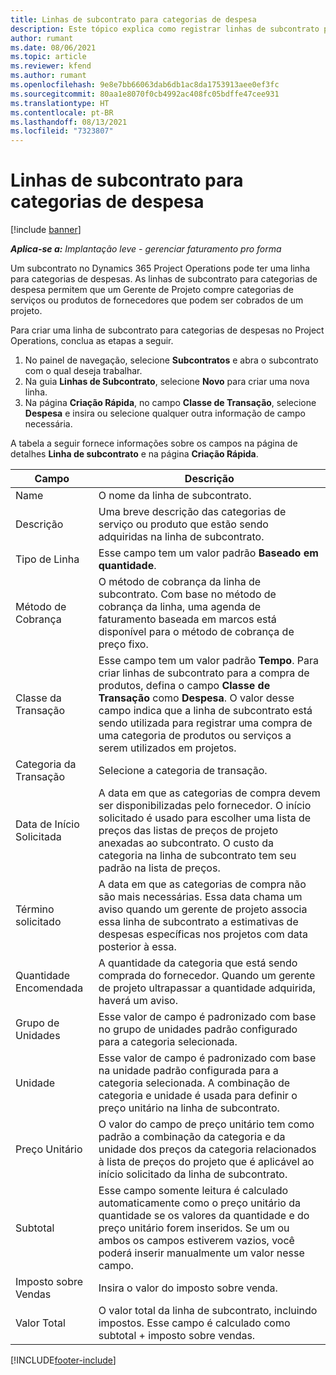 ```yaml
---
title: Linhas de subcontrato para categorias de despesa
description: Este tópico explica como registrar linhas de subcontrato para despesas e usar os campos para registrar a compra de tempo de fornecedores.
author: rumant
ms.date: 08/06/2021
ms.topic: article
ms.reviewer: kfend
ms.author: rumant
ms.openlocfilehash: 9e8e7bb66063dab6db1ac8da1753913aee0ef3fc
ms.sourcegitcommit: 80aa1e8070f0cb4992ac408fc05bdffe47cee931
ms.translationtype: HT
ms.contentlocale: pt-BR
ms.lasthandoff: 08/13/2021
ms.locfileid: "7323807"
---
```

#  <a name="subcontract-lines-for-expense-categories"></a>Linhas de subcontrato para categorias de despesa

[!include [banner](../../includes/dataverse-preview.md)]

_**Aplica-se a:** Implantação leve - gerenciar faturamento pro forma_

Um subcontrato no Dynamics 365 Project Operations pode ter uma linha para categorias de despesas. As linhas de subcontrato para categorias de despesa permitem que um Gerente de Projeto compre categorias de serviços ou produtos de fornecedores que podem ser cobrados de um projeto.

Para criar uma linha de subcontrato para categorias de despesas no Project Operations, conclua as etapas a seguir.

1. No painel de navegação, selecione **Subcontratos** e abra o subcontrato com o qual deseja trabalhar.
2. Na guia **Linhas de Subcontrato**, selecione **Novo** para criar uma nova linha.
3. Na página **Criação Rápida**, no campo **Classe de Transação**, selecione **Despesa** e insira ou selecione qualquer outra informação de campo necessária.

A tabela a seguir fornece informações sobre os campos na página de detalhes **Linha de subcontrato** e na página **Criação Rápida**.

| **Campo** |  **Descrição** |
| ----------| ---------------- |
| Name | O nome da linha de subcontrato. |
| Descrição | Uma breve descrição das categorias de serviço ou produto que estão sendo adquiridas na linha de subcontrato. |
| Tipo de Linha | Esse campo tem um valor padrão **Baseado em quantidade**.  |
| Método de Cobrança | O método de cobrança da linha de subcontrato. Com base no método de cobrança da linha, uma agenda de faturamento baseada em marcos está disponível para o método de cobrança de preço fixo.  |
| Classe da Transação | Esse campo tem um valor padrão **Tempo**. Para criar linhas de subcontrato para a compra de produtos, defina o campo **Classe de Transação** como **Despesa**. O valor desse campo indica que a linha de subcontrato está sendo utilizada para registrar uma compra de uma categoria de produtos ou serviços a serem utilizados em projetos. |
| Categoria da Transação | Selecione a categoria de transação. |
| Data de Início Solicitada | A data em que as categorias de compra devem ser disponibilizadas pelo fornecedor. O início solicitado é usado para escolher uma lista de preços das listas de preços de projeto anexadas ao subcontrato. O custo da categoria na linha de subcontrato tem seu padrão na lista de preços. |
| Término solicitado | A data em que as categorias de compra não são mais necessárias. Essa data chama um aviso quando um gerente de projeto associa essa linha de subcontrato a estimativas de despesas específicas nos projetos com data posterior à essa. |
| Quantidade Encomendada | A quantidade da categoria que está sendo comprada do fornecedor. Quando um gerente de projeto ultrapassar a quantidade adquirida, haverá um aviso.  |
| Grupo de Unidades | Esse valor de campo é padronizado com base no grupo de unidades padrão configurado para a categoria selecionada. |
| Unidade | Esse valor de campo é padronizado com base na unidade padrão configurada para a categoria selecionada. A combinação de categoria e unidade é usada para definir o preço unitário na linha de subcontrato. |
| Preço Unitário | O valor do campo de preço unitário tem como padrão a combinação da categoria e da unidade dos preços da categoria relacionados à lista de preços do projeto que é aplicável ao início solicitado da linha de subcontrato.  |
| Subtotal | Esse campo somente leitura é calculado automaticamente como o preço unitário da quantidade se os valores da quantidade e do preço unitário forem inseridos. Se um ou ambos os campos estiverem vazios, você poderá inserir manualmente um valor nesse campo.  |
| Imposto sobre Vendas | Insira o valor do imposto sobre venda.  |
| Valor Total | O valor total da linha de subcontrato, incluindo impostos. Esse campo é calculado como subtotal + imposto sobre vendas.  |


[!INCLUDE[footer-include](../../includes/footer-banner.md)]
